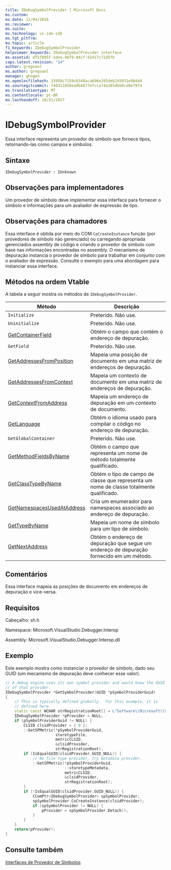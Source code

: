 ```yaml
---
title: IDebugSymbolProvider | Microsoft Docs
ms.custom: 
ms.date: 11/04/2016
ms.reviewer: 
ms.suite: 
ms.technology: vs-ide-sdk
ms.tgt_pltfrm: 
ms.topic: article
f1_keywords: IDebugSymbolProvider
helpviewer_keywords: IDebugSymbolProvider interface
ms.assetid: df5f095f-1dee-46f9-84cf-92417c71d5fb
caps.latest.revision: "14"
author: gregvanl
ms.author: gregvanl
manager: ghogen
ms.openlocfilehash: 33958c7159c6348aca696e295deb245031e904d4
ms.sourcegitcommit: f40311056ea0b4677efcca74a285dbb0ce0e7974
ms.translationtype: MT
ms.contentlocale: pt-BR
ms.lasthandoff: 10/31/2017
---
```

# <a name="idebugsymbolprovider"></a>IDebugSymbolProvider
Essa interface representa um provedor de símbolo que fornece tipos, retornando-las como campos e símbolos.  
  
## <a name="syntax"></a>Sintaxe  
  
```  
IDebugSymbolProvider : IUnknown  
```  
  
## <a name="notes-for-implementers"></a>Observações para implementadores  
 Um provedor de símbolo deve implementar essa interface para fornecer o símbolo e informações para um avaliador de expressão de tipo.  
  
## <a name="notes-for-callers"></a>Observações para chamadores  
 Essa interface é obtida por meio do COM `CoCreateInstance` função (por provedores de símbolo não gerenciado) ou carregando apropriada gerenciados assembly de código e criando o provedor de símbolo com base nas informações encontradas no assembly. O mecanismo de depuração instancia o provedor de símbolo para trabalhar em conjunto com o avaliador de expressão. Consulte o exemplo para uma abordagem para instanciar essa interface.  
  
## <a name="methods-in-vtable-order"></a>Métodos na ordem Vtable  
 A tabela a seguir mostra os métodos de `IDebugSymbolProvider`.  
  
|Método|Descrição|  
|------------|-----------------|  
|`Initialize`|Preterido. Não use.|  
|`Uninitialize`|Preterido. Não use.|  
|[GetContainerField](../../../extensibility/debugger/reference/idebugsymbolprovider-getcontainerfield.md)|Obtém o campo que contém o endereço de depuração.|  
|`GetField`|Preterido. Não use.|  
|[GetAddressesFromPosition](../../../extensibility/debugger/reference/idebugsymbolprovider-getaddressesfromposition.md)|Mapeia uma posição de documento em uma matriz de endereços de depuração.|  
|[GetAddressesFromContext](../../../extensibility/debugger/reference/idebugsymbolprovider-getaddressesfromcontext.md)|Mapeia um contexto de documento em uma matriz de endereços de depuração.|  
|[GetContextFromAddress](../../../extensibility/debugger/reference/idebugsymbolprovider-getcontextfromaddress.md)|Mapeia um endereço de depuração em um contexto de documento.|  
|[GetLanguage](../../../extensibility/debugger/reference/idebugsymbolprovider-getlanguage.md)|Obtém o idioma usado para compilar o código no endereço de depuração.|  
|`GetGlobalContainer`|Preterido. Não use.|  
|[GetMethodFieldsByName](../../../extensibility/debugger/reference/idebugsymbolprovider-getmethodfieldsbyname.md)|Obtém o campo que representa um nome de método totalmente qualificado.|  
|[GetClassTypeByName](../../../extensibility/debugger/reference/idebugsymbolprovider-getclasstypebyname.md)|Obtém o tipo de campo de classe que representa um nome de classe totalmente qualificado.|  
|[GetNamespacesUsedAtAddress](../../../extensibility/debugger/reference/idebugsymbolprovider-getnamespacesusedataddress.md)|Cria um enumerador para namespaces associado ao endereço de depuração.|  
|[GetTypeByName](../../../extensibility/debugger/reference/idebugsymbolprovider-gettypebyname.md)|Mapeia um nome de símbolo para um tipo de símbolo.|  
|[GetNextAddress](../../../extensibility/debugger/reference/idebugsymbolprovider-getnextaddress.md)|Obtém o endereço de depuração que segue um endereço de depuração fornecido em um método.|  
  
## <a name="remarks"></a>Comentários  
 Essa interface mapeia as posições de documento em endereços de depuração e vice-versa.  
  
## <a name="requirements"></a>Requisitos  
 Cabeçalho: sh.h  
  
 Namespace: Microsoft.VisualStudio.Debugger.Interop  
  
 Assembly: Microsoft.VisualStudio.Debugger.Interop.dll  
  
## <a name="example"></a>Exemplo  
 Este exemplo mostra como instanciar o provedor de símbolo, dado seu GUID (um mecanismo de depuração deve conhecer esse valor).  
  
```cpp  
// A debug engine uses its own symbol provider and would know the GUID  
// of that provider.  
IDebugSymbolProvider *GetSymbolProvider(GUID *pSymbolProviderGuid)  
{  
    // This is typically defined globally.  For this example, it is  
    // defined here.  
    static const WCHAR strRegistrationRoot[] = L"Software\\Microsoft\\VisualStudio\\8.0Exp";  
    IDebugSymbolProvider *pProvider = NULL;  
    if (pSymbolProviderGuid != NULL) {  
        CLSID clsidProvider = { 0 };  
        ::GetSPMetric(*pSymbolProviderGuid,  
                      storetypeFile,  
                      metricCLSID,  
                      &clsidProvider,  
                      strRegistrationRoot);  
        if (IsEqualGUID(clsidProvider,GUID_NULL)) {  
            // No file type provider, try metadata provider.  
            ::GetSPMetric(*pSymbolProviderGuid,  
                          ::storetypeMetadata,  
                          metricCLSID,  
                          &clsidProvider,  
                          strRegistrationRoot);  
        }  
        if (!IsEqualGUID(clsidProvider,GUID_NULL)) {  
            CComPtr<IDebugSymbolProvider> spSymbolProvider;  
            spSymbolProvider.CoCreateInstance(clsidProvider);  
            if (spSymbolProvider != NULL) {  
                pProvider = spSymbolProvider.Detach();  
            }  
        }  
    }  
    return(pProvider);  
}  
```  
  
## <a name="see-also"></a>Consulte também  
 [Interfaces de Provedor de Símbolos](../../../extensibility/debugger/reference/symbol-provider-interfaces.md)